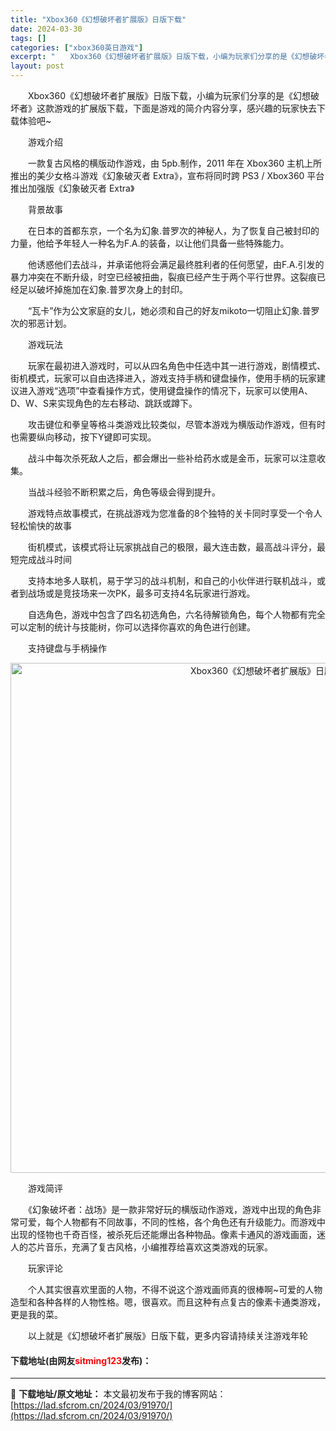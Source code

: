 ```yaml
---
title: "Xbox360《幻想破坏者扩展版》日版下载"
date: 2024-03-30
tags: []
categories: ["xbox360英日游戏"]
excerpt: "　　Xbox360《幻想破坏者扩展版》日版下载，小编为玩家们分享的是《幻想破坏者》这款游戏的扩展版下载，下面是游戏的简介内容分享，感兴趣的玩家快去下载体验吧~ 　　游戏介绍 　　一款复古风格的横版动作游戏，由 5pb.制作，2011 年在 Xbox360 主机上所推出的美少女格斗游戏《幻象破灭者 E&hellip;"
layout: post
---
```


 <p>　　Xbox360《幻想破坏者扩展版》日版下载，小编为玩家们分享的是《幻想破坏者》这款游戏的扩展版下载，下面是游戏的简介内容分享，感兴趣的玩家快去下载体验吧~</p> <p>　　游戏介绍</p> <p>　　一款复古风格的横版动作游戏，由 5pb.制作，2011 年在 Xbox360 主机上所推出的美少女格斗游戏《幻象破灭者 Extra》，宣布将同时跨 PS3 / Xbox360 平台推出加强版《幻象破灭者 Extra》</p> <p>　　背景故事</p> <p>　　在日本的首都东京，一个名为幻象.普罗次的神秘人，为了恢复自己被封印的力量，他给予年轻人一种名为F.A.的装备，以让他们具备一些特殊能力。</p> <p>　　他诱惑他们去战斗，并承诺他将会满足最终胜利者的任何愿望，由F.A.引发的暴力冲突在不断升级，时空已经被扭曲，裂痕已经产生于两个平行世界。这裂痕已经足以破坏掉施加在幻象.普罗次身上的封印。</p> <p>　　&ldquo;瓦卡&rdquo;作为公文家庭的女儿，她必须和自己的好友mikoto一切阻止幻象.普罗次的邪恶计划。</p> <p>　　游戏玩法</p> <p>　　玩家在最初进入游戏时，可以从四名角色中任选中其一进行游戏，剧情模式、街机模式，玩家可以自由选择进入，游戏支持手柄和键盘操作，使用手柄的玩家建议进入游戏&ldquo;选项&rdquo;中查看操作方式，使用键盘操作的情况下，玩家可以使用A、D、W、S来实现角色的左右移动、跳跃或蹲下。</p> <p>　　攻击键位和拳皇等格斗类游戏比较类似，尽管本游戏为横版动作游戏，但有时也需要纵向移动，按下Y键即可实现。</p> <p>　　战斗中每次杀死敌人之后，都会爆出一些补给药水或是金币，玩家可以注意收集。</p> <p>　　当战斗经验不断积累之后，角色等级会得到提升。</p> <p>　　游戏特点故事模式，在挑战游戏为您准备的8个独特的关卡同时享受一个令人轻松愉快的故事</p> <p>　　街机模式，该模式将让玩家挑战自己的极限，最大连击数，最高战斗评分，最短完成战斗时间</p> <p>　　支持本地多人联机，易于学习的战斗机制，和自己的小伙伴进行联机战斗，或者到战场或是竞技场来一次PK，最多可支持4名玩家进行游戏。</p> <p>　　自选角色，游戏中包含了四名初选角色，六名待解锁角色，每个人物都有完全可以定制的统计与技能树，你可以选择你喜欢的角色进行创建。</p> <p>　　支持键盘与手柄操作</p> <p align="center"><img align="" border="0" src="https://lad.sfcrom.cn/wp-content/uploads/2024/03/20240330_6607d4f24cd18.jpg" width="816" alt="Xbox360《幻想破坏者扩展版》日版下载" /></p> <p>　　游戏简评</p> <p>　　《幻象破坏者：战场》是一款非常好玩的横版动作游戏，游戏中出现的角色非常可爱，每个人物都有不同故事，不同的性格，各个角色还有升级能力。而游戏中出现的怪物也千奇百怪，被杀死后还能爆出各种物品。像素卡通风的游戏画面，迷人的芯片音乐，充满了复古风格，小编推荐给喜欢这类游戏的玩家。</p> <p>　　玩家评论</p> <p>　　个人其实很喜欢里面的人物，不得不说这个游戏画师真的很棒啊~可爱的人物造型和各种各样的人物性格。嗯，很喜欢。而且这种有点复古的像素卡通类游戏，更是我的菜。</p> <p>　　以上就是《幻想破坏者扩展版》日版下载，更多内容请持续关注游戏年轮</p> <p><h4>下载地址(由网友<font color="red">sitming123</font>发布)：</h4></p> 

---
📖 **下载地址/原文地址：** 本文最初发布于我的博客网站：[https://lad.sfcrom.cn/2024/03/91970/](https://lad.sfcrom.cn/2024/03/91970/)
